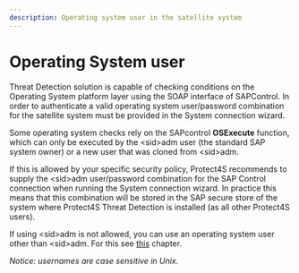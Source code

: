 ```yaml
---
description: Operating system user in the satellite system
---
```


# Operating System user

Threat Detection solution is capable of checking conditions on the Operating System platform layer using the SOAP interface of SAPControl. In order to authenticate a valid operating system user/password combination for the satellite system must be provided in the System connection wizard.

Some operating system checks rely on the SAPcontrol **OSExecute** function, which can only be executed by the \<sid>adm user (the standard SAP system owner) or a new user that was cloned from \<sid>adm.

If this is allowed by your specific security policy, Protect4S recommends to supply the \<sid>adm user/password combination for the SAP Control connection when running the System connection wizard. In practice this means that this combination will be stored in the SAP secure store of the system where Protect4S Threat Detection is installed (as all other Protect4S users).

If using \<sid>adm is not allowed, you can use an operating system user other than \<sid>adm. For this see [this](../operating-system-user-other-than-less-than-sid-greater-than-adm.md) chapter.

_Notice: usernames are case sensitive in Unix._
